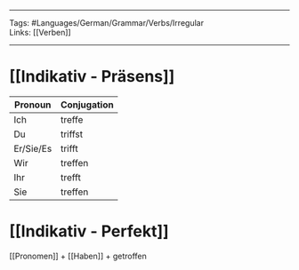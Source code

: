 ___
Tags: #Languages/German/Grammar/Verbs/Irregular  
Links: [[Verben]]
___
# [[Indikativ - Präsens]]
Pronoun|Conjugation
------------ | ------------
Ich | treffe
Du | triffst
Er/Sie/Es | trifft
Wir | treffen
Ihr | trefft
Sie | treffen


# [[Indikativ - Perfekt]]
[[Pronomen]] + [[Haben]] + getroffen